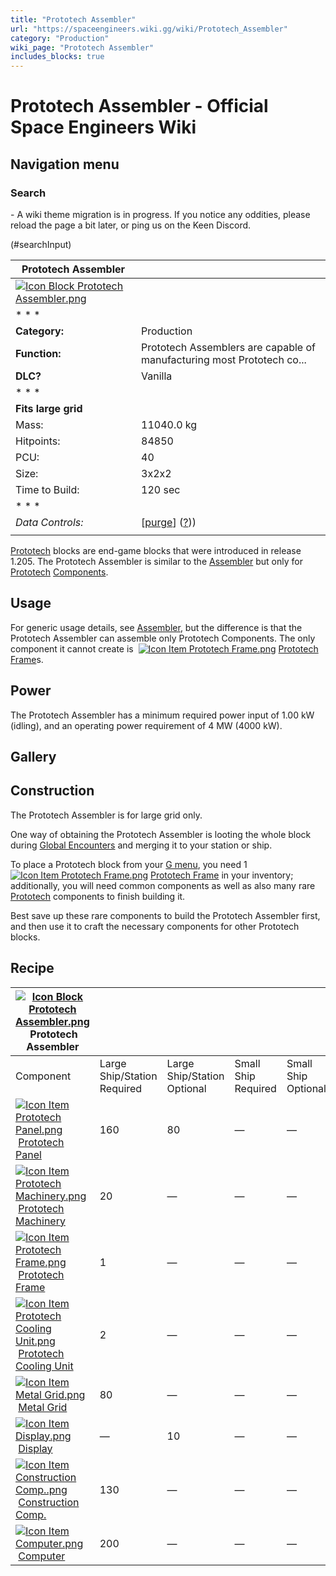 ```yaml
---
title: "Prototech Assembler"
url: "https://spaceengineers.wiki.gg/wiki/Prototech_Assembler"
category: "Production"
wiki_page: "Prototech Assembler"
includes_blocks: true
---
```


# Prototech Assembler - Official Space Engineers Wiki

## Navigation menu

### Search

\- A wiki theme migration is in progress. If you notice any oddities, please reload the page a bit later, or ping us on the Keen Discord.

(#searchInput)

| Prototech Assembler |     |
| --- | --- |
| [![Icon Block Prototech Assembler.png](https://spaceengineers.wiki.gg/images/3/3a/Icon_Block_Prototech_Assembler.png?1b6f74)](https://spaceengineers.wiki.gg/wiki/File:Icon_Block_Prototech_Assembler.png) |     |
| * * * |     |
| **Category:** | Production |
| **Function:** | Prototech Assemblers are capable of manufacturing most Prototech co... |
| **DLC?** | Vanilla |
| * * * |     |
| **Fits large grid** |     |
| Mass: | 11040.0 kg |
| Hitpoints: | 84850 |
| PCU: | 40  |
| Size: | 3x2x2 |
| Time to Build: | 120 sec |
| * * * |     |
| _Data Controls:_ | \[[purge](https://spaceengineers.wiki.gg/wiki/Prototech_Assembler?action=purge)\] ([?](https://spaceengineers.wiki.gg/wiki/Template:Info_Block))) |
|     |     |

[Prototech](https://spaceengineers.wiki.gg/wiki/Prototech "Prototech") blocks are end-game blocks that were introduced in release 1.205. The Prototech Assembler is similar to the [Assembler](https://spaceengineers.wiki.gg/wiki/Assembler "Assembler") but only for [Prototech](https://spaceengineers.wiki.gg/wiki/Prototech "Prototech") [Components](https://spaceengineers.wiki.gg/wiki/Component "Component").

## Usage

For generic usage details, see [Assembler](https://spaceengineers.wiki.gg/wiki/Assembler "Assembler"), but the difference is that the Prototech Assembler can assemble only Prototech Components. The only component it cannot create is  [![Icon Item Prototech Frame.png](https://spaceengineers.wiki.gg/images/thumb/c/c1/Icon_Item_Prototech_Frame.png/21px-Icon_Item_Prototech_Frame.png?3cac18)](https://spaceengineers.wiki.gg/wiki/Prototech_Frame "Prototech Frame") [Prototech Frame](https://spaceengineers.wiki.gg/wiki/Prototech_Frame "Prototech Frame")s.

## Power

The Prototech Assembler has a minimum required power input of 1.00 kW (idling), and an operating power requirement of 4 MW (4000 kW).

## Gallery

## Construction

The Prototech Assembler is for large grid only.

One way of obtaining the Prototech Assembler is looting the whole block during [Global Encounters](https://spaceengineers.wiki.gg/wiki/Global_Encounters "Global Encounters") and merging it to your station or ship.

To place a Prototech block from your [G menu](https://spaceengineers.wiki.gg/wiki/G_menu "G menu"), you need 1  [![Icon Item Prototech Frame.png](https://spaceengineers.wiki.gg/images/thumb/c/c1/Icon_Item_Prototech_Frame.png/21px-Icon_Item_Prototech_Frame.png?3cac18)](https://spaceengineers.wiki.gg/wiki/Prototech_Frame "Prototech Frame") [Prototech Frame](https://spaceengineers.wiki.gg/wiki/Prototech_Frame "Prototech Frame") in your inventory; additionally, you will need common components as well as also many rare [Prototech](https://spaceengineers.wiki.gg/wiki/Prototech "Prototech") components to finish building it.

Best save up these rare components to build the Prototech Assembler first, and then use it to craft the necessary components for other Prototech blocks.

## Recipe

| [![Icon Block Prototech Assembler.png](https://spaceengineers.wiki.gg/images/thumb/3/3a/Icon_Block_Prototech_Assembler.png/21px-Icon_Block_Prototech_Assembler.png?1b6f74)](https://spaceengineers.wiki.gg/wiki/Prototech_Assembler "Prototech Assembler") Prototech Assembler |     |     |     |     |
| --- | --- | --- | --- | --- |
| Component | Large Ship/Station  <br>Required | Large Ship/Station  <br>Optional | Small Ship  <br>Required | Small Ship  <br>Optional |
| [![Icon Item Prototech Panel.png](https://spaceengineers.wiki.gg/images/thumb/7/78/Icon_Item_Prototech_Panel.png/21px-Icon_Item_Prototech_Panel.png?f14e17)](https://spaceengineers.wiki.gg/wiki/Prototech_Panel "Prototech Panel") [Prototech Panel](https://spaceengineers.wiki.gg/wiki/Prototech_Panel "Prototech Panel") | 160 | 80  | —   | —   |
| [![Icon Item Prototech Machinery.png](https://spaceengineers.wiki.gg/images/thumb/c/c8/Icon_Item_Prototech_Machinery.png/21px-Icon_Item_Prototech_Machinery.png?2c72d9)](https://spaceengineers.wiki.gg/wiki/Prototech_Machinery "Prototech Machinery") [Prototech Machinery](https://spaceengineers.wiki.gg/wiki/Prototech_Machinery "Prototech Machinery") | 20  | —   | —   | —   |
| [![Icon Item Prototech Frame.png](https://spaceengineers.wiki.gg/images/thumb/c/c1/Icon_Item_Prototech_Frame.png/21px-Icon_Item_Prototech_Frame.png?3cac18)](https://spaceengineers.wiki.gg/wiki/Prototech_Frame "Prototech Frame") [Prototech Frame](https://spaceengineers.wiki.gg/wiki/Prototech_Frame "Prototech Frame") | 1   | —   | —   | —   |
| [![Icon Item Prototech Cooling Unit.png](https://spaceengineers.wiki.gg/images/thumb/e/ea/Icon_Item_Prototech_Cooling_Unit.png/21px-Icon_Item_Prototech_Cooling_Unit.png?d0b542)](https://spaceengineers.wiki.gg/wiki/Prototech_Cooling_Unit "Prototech Cooling Unit") [Prototech Cooling Unit](https://spaceengineers.wiki.gg/wiki/Prototech_Cooling_Unit "Prototech Cooling Unit") | 2   | —   | —   | —   |
| [![Icon Item Metal Grid.png](https://spaceengineers.wiki.gg/images/thumb/1/16/Icon_Item_Metal_Grid.png/21px-Icon_Item_Metal_Grid.png?c674cf)](https://spaceengineers.wiki.gg/wiki/Metal_Grid "Metal Grid") [Metal Grid](https://spaceengineers.wiki.gg/wiki/Metal_Grid "Metal Grid") | 80  | —   | —   | —   |
| [![Icon Item Display.png](https://spaceengineers.wiki.gg/images/thumb/4/44/Icon_Item_Display.png/21px-Icon_Item_Display.png?a444bc)](https://spaceengineers.wiki.gg/wiki/Display "Display") [Display](https://spaceengineers.wiki.gg/wiki/Display "Display") | —   | 10  | —   | —   |
| [![Icon Item Construction Comp..png](https://spaceengineers.wiki.gg/images/thumb/4/45/Icon_Item_Construction_Comp..png/21px-Icon_Item_Construction_Comp..png?cdc26f)](https://spaceengineers.wiki.gg/wiki/Construction_Comp. "Construction Comp.") [Construction Comp.](https://spaceengineers.wiki.gg/wiki/Construction_Comp. "Construction Comp.") | 130 | —   | —   | —   |
| [![Icon Item Computer.png](https://spaceengineers.wiki.gg/images/thumb/7/72/Icon_Item_Computer.png/21px-Icon_Item_Computer.png?65c1a4)](https://spaceengineers.wiki.gg/wiki/Computer "Computer") [Computer](https://spaceengineers.wiki.gg/wiki/Computer "Computer") | 200 | —   | —   | —   |